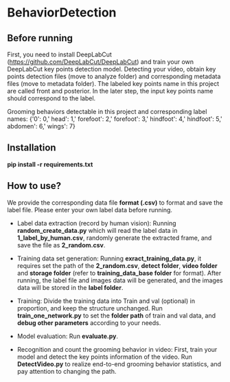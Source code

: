 # BehaviorDetection

## Before running
First, you need to install DeepLabCut (https://github.com/DeepLabCut/DeepLabCut) and train your own DeepLabCut key points detection model. Detecting your video, obtain key points detection files (move to analyze folder) and corresponding metadata files (move to metadata folder). The labeled key points name in this project are called front and posterior. In the later step, the input key points name should correspond to the label. 

Grooming behaviors detectable in this project and corresponding label names: {'0': 0,' head': 1,' forefoot': 2,' forefoot': 3,' hindfoot': 4,' hindfoot': 5,' abdomen': 6,' wings': 7}

## Installation
**pip install -r requirements.txt**

## How to use?
We provide the corresponding data file **format (.csv)** to format and save the label file. Please enter your own label data before running.

* Label data extraction (record by human vision): 
Running **random_create_data.py** which will read the label data in **1_label_by_human.csv**, randomly generate the extracted frame, and save the file as **2_random.csv**.

* Training data set generation: 
Running **exract_training_data.py**, it requires set the path of the **2_random.csv**, **detect folder**, **video folder** and **storage folder** (refer to **training_data_base folder** for format). After running, the label file and images data will be generated, and the images data will be stored in the **label folder**. 

* Training: 
Divide the training data into Train and val (optional) in proportion, and keep the structure unchanged. Run **train_one_network.py** to set the **folder path** of train and val data, and **debug other parameters** according to your needs. 

* Model evaluation: Run **evaluate.py**.

* Recognition and count the grooming behavior in video: 
First, train your model and detect the key points information of the video. Run **DetectVideo.py** to realize end-to-end grooming behavior statistics, and pay attention to changing the path.
